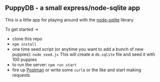 ## PuppyDB - a small express/node-sqlite app

This is a little app for playing around with the [node-sqlite](https://github.com/kriasoft/node-sqlite) library

To get started ->
* clone this repo
* `npm install`
* one time seed script (or anytime you want to add a bunch of new puppies): `node seed.js` This will create a `db.sqlite` file and seed it with 100 puppies
* to run the server: `npm run start`
* fire up [Postman](https://www.getpostman.com/) or write some `curl`s or the like and start making requests

